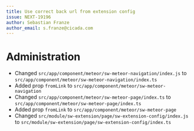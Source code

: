 ```yaml
---
title: Use correct back url from extension config
issue: NEXT-19196
author: Sebastian Franze
author_email: s.franze@cicada.com
---
```

# Administration
* Changed `src/app/component/meteor/sw-meteor-navigation/index.js` to `src/app/component/meteor/sw-meteor-navigation/index.ts`
* Added prop `fromLink` to `src/app/component/meteor/sw-meteor-navigation`
* Changed `src/app/component/meteor/sw-meteor-page/index.ts` to `src/app/component/meteor/sw-meteor-page/index.ts`
* Added prop `fromLink` to `src/app/component/meteor/sw-meteor-page`
* Changed `src/module/sw-extension/page/sw-extension-config/index.js` to `src/module/sw-extension/page/sw-extension-config/index.ts`
